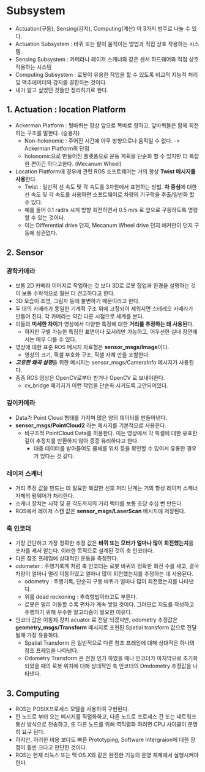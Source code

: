 # Subsystem
- Actuation(구동), Sensing(감지), Computing(계산) 이 3가지 범주로 나눌 수 있다.
- Actuation Subsystem : 바퀴 또는 팔이 움직이는 방법과 직접 상호 작용하는 시스템
- Sensing Subsystem : 카메라나 레이저 스캐너와 같은 센서 하드웨어와 직접 상호 작용하는 시스템
- Computing Subsystem : 로봇이 유용한 작업을 할 수 있도록 비교적 지능적 처리 및 액추에이터와 감지를 결합하는 것이다.
- 내가 알고 싶었던 것들만 정리하기로 한다.
## 1. Actuation : location Platform
- Ackerman Platform : 뒷바퀴는 항상 앞으로 똑바로 향하고, 앞바퀴들은 함께 회전하는 구조를 말한다. (승용차)
  - Non-holonomic : 주어진 시간에 아무 방향으로나 움직일 수 없다. -> Ackerman Platform의 단점
  - holonomic으로 만들어진 플랫폼으로 운동 계획을 단순화 할 수 있지만 더 복잡한 편이긴 하다고한다. (Mecanum Wheel)
- Location Platform에 경우에 관련 ROS 소프트웨어는 거의 항상 **Twist 메시지를 사용**한다.
  - Twist : 일반적 선 속도 및 각 속도를 3차원에서 표현하는 방법. **차 중심**에 대한 선 속도 및 각 속도를 사용하면 소프트웨어로 차량의 기구학을 추출/일반화 할 수 있다.
  - 예를 들어 0.1 rad/s 시계 방향 회전하면서 0.5 m/s 로 앞으로 구동하도록 명령 할 수 있는 것이다.
  - 이는 Differential drive 던지, Mecanum Wheel drive 던지 애커만이 던지 구동에 상관없다.
## 2. Sensor
### 광학카메라
- 보통 2D 카메라 이미지로 작업하는 것 보다 3D로 로봇 잡업과 환경을 설명하는 것이 보통 수학적으로 훨씬 더 견고하다고 한다.
- 3D 모습이 조명, 그림자 등에 불변하기 때문이라고 한다.
- 두 대의 카메라가 동일한 기계적 구조 위에 고정되어 세워지면 스테레오 카메라가 만들어 진다. 각 카메라는 약간 다른 시점으로 세계를 본다.
- 이들의 **미세한 차이**가 영상에서 다양한 특징에 대한 **거리를 추정하는 데 사용된**다.
  - 하지만 구별 가능한 특징인 표면이나 모서리만 가능하고, 어우선한 실내 장면에서는 매우 다를 수 있다.
- 영상에 대한 표준 ROS 메시지 자료형은 **sensor\_msgs/Image**이다.
  - 영상의 크기, 픽셀 부호화 구조, 픽셀 자체 만을 포함한다.
- ***고유한 왜곡 설명***을 위한 메시지는 sensor\_msgs/CameraInfo 메시지가 사용된다.
- 종종 ROS 영상은 OpenCV로부터 받거나 OpenCV 로 보내야한다.
  - cv\_bridge 패키지가 이런 작업을 단순화 시키도록 고안되어있다.
### 깊이카메라
- Data가 Point Cloud 형태를 가지며 많은 양의 데이터를 만들어낸다.
- **sensor\_msgs/PointCloud2** 라는 메시지를 기본적으로 사용한다.
  - 비구조적 PointCloud Data를 허용한다. 이는 영상에서 각 픽셀에 대한 유효한 깊이 추정치를 반환하지 않아 종종 유리하다고 한다.
    - 대충 데이터를 받아들여도 물체를 위치 등을 확인할 수 있어서 유용한 경우가 있다는 것 같다.
### 레이저 스케너
- 거리 추정 값을 만드는 데 필요한 복잡한 신호 처리 단계는 거의 항상 레이저 스캐너 자체의 펌웨어가 처리한다.
- 스캐너 장치는 시작 및 끝 각도까지의 거리 벡터를 보통 초당 수십 번 만든다.
- ROS에서 레이저 스캔 값은 **sensor\_msgs/LaserScan** 메시지에 저장된다.
### 축 인코더
- 가장 간단하고 가장 정확한 추정 값은 **바퀴 또는 모터가 얼마나 많이 회전했는지**를 숫자를 세서 얻는다. 이러한 목적으로 설계된 것이 축 인코더다.
- 다른 참조 프레임에 상대적인 운동을 측정한다.
- odometer : 주행기록계 처럼 축 인코더는 로봇 바퀴의 정확한 회전 수를 세고, 결국 차량이 얼마나 멀리 이동하였고 얼마나 많이 회전했는지를 추정하는 데 사용된다.
  - odometry : 주행기록, 단순히 구동 바퀴가 얼마나 많이 회전했는지를 나타낸다.
  - 위를 dead reckoning : 추측항법이라고도 부른다.
  - 로봇은 멀리 이동할 수록 편차가 계속 쌓일 것이다. 그러므로 지도를 작성하고 주행하기 위해 우수한 알고리즘이 필요한 이유다.
- 인코더 값은 이동체 장치 acuator 로 전달 되겠지만, odometry 추정값은 **geometry\_msgs/Transform** 메시지로 표현된 Spatial transform 값으로 전달될때 가장 유용하다.
  - Spatial Transform 은 일반적으로 다른 참조 프레임에 대해 상대적은 하나의 참조 프레임을 나타낸다.
  - Odometry Transform 은 전원 인가 하였을 때나 인코더가 마지막으로 초기화 되었을 때의 로봇 위치에 대해 상대적인 축 인코더의 Omdometry 추정값을 나타낸다.
## 3. Computing
- ROS는 POSIX프로세스 모델을 사용하여 구현된다.
- 한 노드로 부터 오는 메시지를 직렬화하고, 다른 노드로 프로세스 간 또는 네트워크 통신 방식으로 전송하고, 또 다른 노드를 위해 역직렬화 하려면 CPU 사이클이 분명히 요구 된다.
- 하지만, 이러한 비용 보다도 빠른 Prototyping, Software Intergraion에 대한 장점이 훨씬 크다고 판단한 것이다.
- ROS는 현재 리눅스 또는 맥 OS X와 같은 완전한 기능의 운영 체제에서 실행시켜야 한다.

